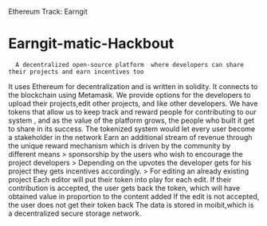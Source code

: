 Ethereum Track: Earngit

# Earngit-matic-Hackbout 
      A decentralized open-source platform  where developers can share their projects and earn incentives too
It uses Ethereum for decentralization and is written in solidity.
It connects to the blockchain using Metamask. 
We provide options for the developers to upload their projects,edit other projects, and like other developers.
We have tokens that allow us to keep track and reward people for contributing to our system , and as the value of the platform grows, the people who built it get to share in its success.
The tokenized system would let every user become a stakeholder in the network
Earn an additional stream of revenue through the unique reward mechanism which is driven by the community by different means
    > sponsorship by the users who wish to encourage the project developers
    > Depending on the upvotes the developer gets for his project they gets incentives accordingly.
    > For editing an already existing project Each editor will put their token into play for each edit.
      If their contribution is accepted, the user gets back the token, which will have obtained value in proportion to the content added
      If the edit is not accepted, the user does not get their token back
 The data is stored in moibit,which is a decentralized secure storage network.


